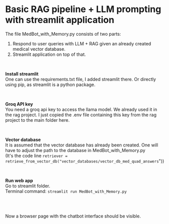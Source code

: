 # Basic RAG pipeline + LLM prompting with streamlit application

The file MedBot_with_Memory.py consists of two parts:
1. Respond to user queries with LLM + RAG given an already created medical vector database.
2. Streamlit application on top of that.

<br>

**Install streamlit**<br>
One can use the requirements.txt file, I added streamlit there. Or directly using pip, as streamlit is a python package.

<br>

**Groq API key**<br>
You need a groq api key to access the llama model. 
We already used it in the rag project. I just copied the .env file containing this key from the rag project to the main folder here.

<br>

**Vector database**<br>
It is assumed that the vector database has already been created. One will have to adjust the path to the database in MedBot_with_Memory.py<br>
(It's the code line `retriever = retrieve_from_vector_db("vector_databases/vector_db_med_quad_answers`"))

<br>

**Run web app**<br>
Go to streamlit folder.<br>
Terminal command:   `streamlit run MedBot_with_Memory.py`

<br>
<br>


Now a browser page with the chatbot interface should be visible.          
